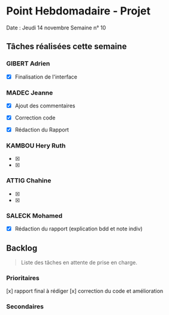 # Point Hebdomadaire - Projet

Date : Jeudi 14 novembre
Semaine n° 10

## Tâches réalisées cette semaine

### GIBERT Adrien

- [x] Finalisation de l'interface

### MADEC Jeanne

- [x] Ajout des commentaires 
- [x] Correction code
- [x] Rédaction du Rapport


### KAMBOU Hery Ruth

- [x]   
- [x]

### ATTIG Chahine

- [x] 
- [x] 


### SALECK Mohamed
- [x] Rédaction du rapport (explication bdd et note indiv)

## Backlog

> Liste des tâches en attente de prise en charge.

### Prioritaires

[x] rapport final à rédiger
[x] correction du code et amélioration



### Secondaires